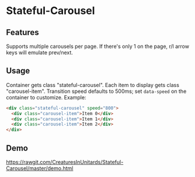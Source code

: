 # Stateful-Carousel

## Features
Supports multiple carousels per page. If there's only 1 on the page, r/l arrow keys will emulate prev/next.

## Usage
Container gets class "stateful-carousel". Each item to display gets class "carousel-item". Transition speed defaults to 500ms; set ```data-speed``` on the container to customize. Example:

```html
<div class="stateful-carousel" speed="800">
  <div class="carousel-item">Item 0</div>
  <div class="carousel-item">Item 1</div>
  <div class="carousel-item">Item 2</div>
</div>
```

## Demo
https://rawgit.com/CreaturesInUnitards/Stateful-Carousel/master/demo.html
